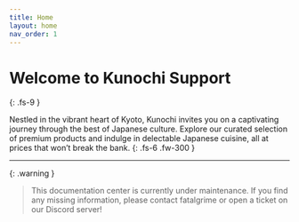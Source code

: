 ```yaml
---
title: Home
layout: home
nav_order: 1
---
```


# Welcome to Kunochi Support
{: .fs-9 }

 Nestled in the vibrant heart of Kyoto, Kunochi invites you on a captivating journey through the best of Japanese culture. Explore our curated selection of premium products and indulge in delectable Japanese cuisine, all at prices that won’t break the bank.
 {: .fs-6 .fw-300 }

---

{: .warning }
> This documentation center is currently under maintenance. If you find any missing information, please contact fatalgrime or open a ticket on our Discord server!


